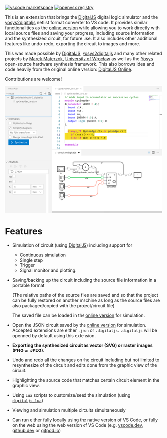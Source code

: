 [![vscode marketspace](https://img.shields.io/badge/VS%20Code-DigitalJS-green)](https://marketplace.visualstudio.com/items?itemName=yuyichao.digitaljs)
[![openvsx registry](https://img.shields.io/badge/Open%20VSX-DigitalJS-green)](https://open-vsx.org/extension/yuyichao/digitaljs)

This is an extension that brings the
[DigitalJS](https://github.com/tilk/digitaljs) digital logic simulator
and the [yosys2digitaljs](https://github.com/tilk/yosys2digitaljs)
netlist format converter to VS code.
It provides similar functionalities as the [online version](https://digitaljs.tilk.eu/)
while allowing you to work directly with local source files and saving your progress,
including source information and the synthesized circuit, for future use.
It also includes other additional features like undo-redo, exporting the circuit to images
and more.

This was made possible by [DigitalJS](https://github.com/tilk/digitaljs),
[yosys2digitaljs](https://github.com/tilk/yosys2digitaljs)
and many other related projects by [Marek Materzok](http://www.tilk.eu/),
[University of Wrocław](http://www.ii.uni.wroc.pl/) as well as
the [Yosys](http://www.clifford.at/yosys/) open-source hardware synthesis framework.
This also borrows idea and code heavily from the original online version:
[DigitalJS Online](https://github.com/tilk/digitaljs_online).

Contributions are welcome!

![screenshot](./imgs/screenshots/code-highlight.png)

# Features

* Simulation of circuit (using [DigitalJS](https://github.com/tilk/digitaljs)) including support for

    * Continuous simulation
    * Single step
    * Trigger
    * Signal monitor and plotting.

* Saving/backing up the circuit including the source file information in a portable format

  (The relative paths of the source files are saved and so that the project can be fully
   restored on another machine as long as the source files are also packaged/copied with
   the project/circuit file)

  The saved file can be loaded in the [online version](https://digitaljs.tilk.eu/)
  for simulation.

* Open the JSON circuit saved by the [online version](https://digitaljs.tilk.eu/)
  for simulation. Accepted extensions are either `.json` or `.digitaljs`.
  `.digitaljs` will be openned by default using this extension.

* __Exporting the synthesized circuit as vector (SVG) or raster images (PNG or JPEG)__.

* Undo and redo all the changes on the circuit including but not limited to
  resynthesize of the circuit and edits done from the graphic view of the circuit.

* Highlighting the source code that matches certain circuit element in the graphic view.

* Using `Lua` scripts to customize/seed the simulation
  (using [`digitaljs_lua`](https://github.com/tilk/digitaljs_lua))

* Viewing and simulation multiple circuits simultaneously

* Can run either fully locally using the native version of VS Code,
  or fully on the web using the web version of VS Code
  (e.g. [vscode.dev](https://vscode.dev/), [github.dev](https://github.dev/) or [gitpod.io](https://gitpod.io/))
